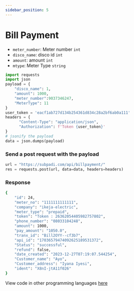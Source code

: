 ```yaml
---
sidebar_position: 5
---
```


# Bill Payment

- `meter_number`: Meter number `int`
- `disco_name`: disco id `int`
- `amount`: amount `int`
- `mtype`: Meter Type `string`


```python
import requests
import json
payload = {
    "disco_name": 1,
    "amount": 1000,
    "meter_number":9037346247,
    "MeterType": 11
}
user_token = 'eacf1ab727d134b254361d834c28a2bf6ab0a111'
headers = {
      "Content-Type": "application/json",
      "Authorization": f'Token {user_token}'
} 
# jsonify the payload
data = json.dumps(payload)

```

### Send a post request with the payload

```python
url = "https://subpadi.com/api/billpayment/"
res = requests.post(url, data=data, headers=headers)
```

### Response 

```bash
{
    "id": 24,
    "meter_no": "1111111111111",
    "company": "ikeja-electric",
    "meter_type": "prepaid",
    "token": "Token : 26362054405982757802",
    "phone_number": "08033104248",
    "amount": 1000,
    "pay_amount": "1050.0",
    "tranx_id": "Bill2OYY--cf3b7",
    "api_id": "17036579474092625189531372",
    "Status": "successful",
    "refund": false,
    "date_created": "2023-12-27T07:19:07.544254",
    "Customer_name": "Ayo",
    "Customer_address": "Iyana Iyesi",
    "ident": "X8nI-jtA11f026"
}
```
View code in other programming languages [here](https://documenter.getpostman.com/view/18149105/2s93CRJqgM#b9b1e802-d90a-4c4e-a96f-61aae9dbcd99)